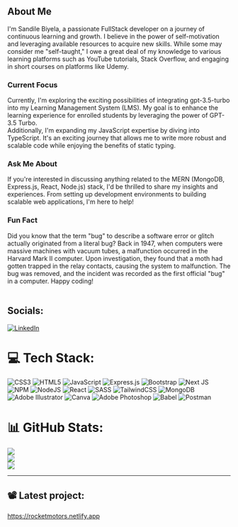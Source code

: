 ## About Me

I'm Sandile Biyela, a passionate FullStack developer on a journey of continuous learning and growth. I believe in the power of self-motivation and leveraging available resources to acquire new skills. While some may consider me "self-taught," I owe a great deal of my knowledge to various learning platforms such as YouTube tutorials, Stack Overflow, and engaging in short courses on platforms like Udemy.

### Current Focus 
Currently, I'm exploring the exciting possibilities of integrating gpt-3.5-turbo into my Learning Management System (LMS). My goal is to enhance the learning experience for enrolled students by leveraging the power of GPT-3.5 Turbo. <br>
Additionally, I'm expanding my JavaScript expertise by diving into TypeScript. It's an exciting journey that allows me to write more robust and scalable code while enjoying the benefits of static typing.<br>

### Ask Me About
If you're interested in discussing anything related to the MERN (MongoDB, Express.js, React, Node.js) stack, I'd be thrilled to share my insights and experiences. From setting up development environments to building scalable web applications, I'm here to help! <br>

### Fun Fact
Did you know that the term "bug" to describe a software error or glitch actually originated from a literal bug? Back in 1947, when computers were massive machines with vacuum tubes, a malfunction occurred in the Harvard Mark II computer. Upon investigation, they found that a moth had gotten trapped in the relay contacts, causing the system to malfunction. The bug was removed, and the incident was recorded as the first official "bug" in a computer. Happy coding! <br><br>


## Socials:
[![LinkedIn](https://img.shields.io/badge/LinkedIn-%230077B5.svg?logo=linkedin&logoColor=white)](https://linkedin.com/in/sandile-biyela-5003a3b9/) 

# 💻 Tech Stack:
![CSS3](https://img.shields.io/badge/css3-%231572B6.svg?style=flat&logo=css3&logoColor=white) ![HTML5](https://img.shields.io/badge/html5-%23E34F26.svg?style=flat&logo=html5&logoColor=white) ![JavaScript](https://img.shields.io/badge/javascript-%23323330.svg?style=flat&logo=javascript&logoColor=%23F7DF1E) ![Express.js](https://img.shields.io/badge/express.js-%23404d59.svg?style=flat&logo=express&logoColor=%2361DAFB) ![Bootstrap](https://img.shields.io/badge/bootstrap-%23563D7C.svg?style=flat&logo=bootstrap&logoColor=white) ![Next JS](https://img.shields.io/badge/Next-black?style=flat&logo=next.js&logoColor=white) ![NPM](https://img.shields.io/badge/NPM-%23000000.svg?style=flat&logo=npm&logoColor=white) ![NodeJS](https://img.shields.io/badge/node.js-6DA55F?style=flat&logo=node.js&logoColor=white) ![React](https://img.shields.io/badge/react-%2320232a.svg?style=flat&logo=react&logoColor=%2361DAFB) ![SASS](https://img.shields.io/badge/SASS-hotpink.svg?style=flat&logo=SASS&logoColor=white) ![TailwindCSS](https://img.shields.io/badge/tailwindcss-%2338B2AC.svg?style=flat&logo=tailwind-css&logoColor=white) ![MongoDB](https://img.shields.io/badge/MongoDB-%234ea94b.svg?style=flat&logo=mongodb&logoColor=white) ![Adobe Illustrator](https://img.shields.io/badge/adobeillustrator-%23FF9A00.svg?style=flat&logo=adobeillustrator&logoColor=white) ![Canva](https://img.shields.io/badge/Canva-%2300C4CC.svg?style=flat&logo=Canva&logoColor=white) ![Adobe Photoshop](https://img.shields.io/badge/adobephotoshop-%2331A8FF.svg?style=flat&logo=adobephotoshop&logoColor=white) ![Babel](https://img.shields.io/badge/Babel-F9DC3e?style=flat&logo=babel&logoColor=black) ![Postman](https://img.shields.io/badge/Postman-FF6C37?style=flat&logo=postman&logoColor=white)
# 📊 GitHub Stats:
![](https://github-readme-stats.vercel.app/api?username=AltaRosso&theme=dark&hide_border=false&include_all_commits=true&count_private=true)<br/>
![](https://github-readme-streak-stats.herokuapp.com/?user=AltaRosso&theme=dark&hide_border=false)<br/>
![](https://github-readme-stats.vercel.app/api/top-langs/?username=AltaRosso&theme=dark&hide_border=false&include_all_commits=true&count_private=true&layout=compact)

---
## 📽 Latest project:
https://rocketmotors.netlify.app

<!-- Proudly created with GPRM ( https://gprm.itsvg.in ) -->
